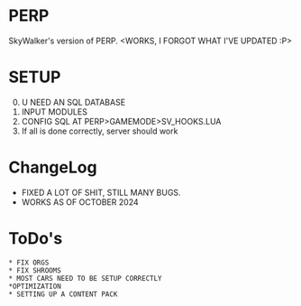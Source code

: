 # PERP
SkyWalker's version of PERP.  <WORKS, I FORGOT WHAT I'VE UPDATED :P>
# SETUP
0. U NEED AN SQL DATABASE
1. INPUT MODULES
2. CONFIG SQL AT PERP>GAMEMODE>SV_HOOKS.LUA
3. If all is done correctly, server should work


# ChangeLog
   * FIXED A LOT OF SHIT, STILL MANY BUGS. 
   * WORKS AS OF OCTOBER 2024
    
# ToDo's
    * FIX ORGS
    * FIX SHROOMS
    * MOST CARS NEED TO BE SETUP CORRECTLY
    *OPTIMIZATION
    * SETTING UP A CONTENT PACK
